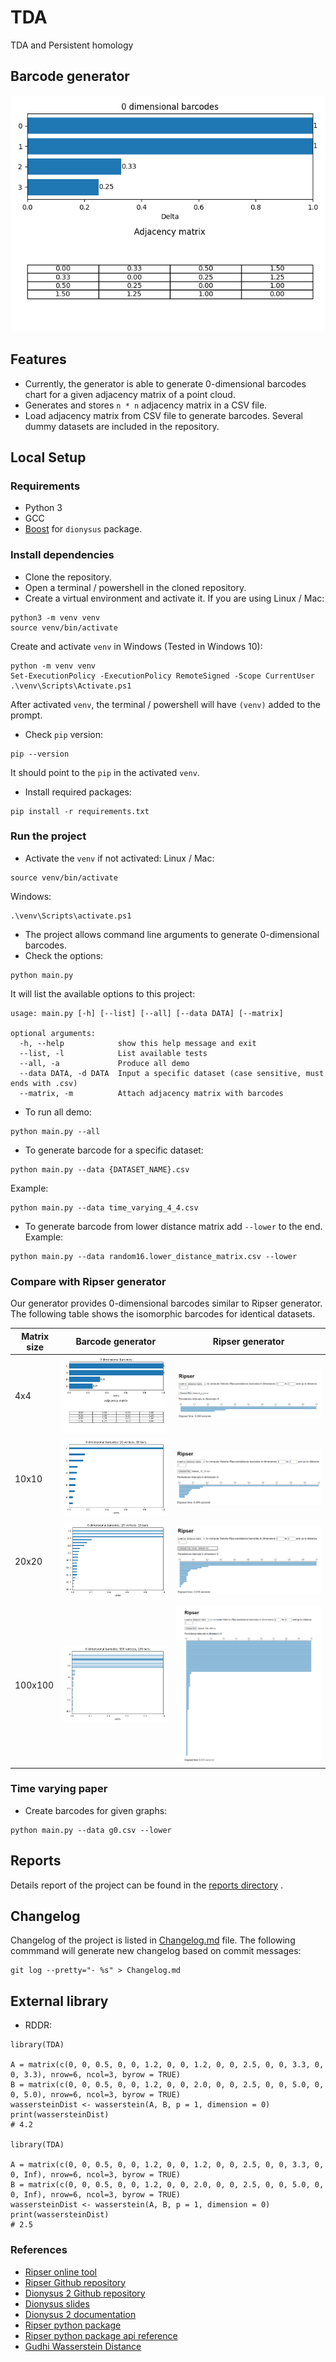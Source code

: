 # TDA

TDA and Persistent homology

## Barcode generator

![0-dimensional barcodes](screenshots/matrix_4_4.png)

## Features

- Currently, the generator is able to generate 0-dimensional barcodes chart for
  a given adjacency matrix of a point cloud.
- Generates and stores `n * n` adjacency matrix in a CSV file.
- Load adjacency matrix from CSV file to generate barcodes. Several dummy
  datasets are included in the repository.

## Local Setup

### Requirements

- Python 3
- GCC
- [Boost](https://www.boost.org/doc/libs/1_77_0/more/getting_started/unix-variants.html)
  for `dionysus` package.

### Install dependencies

- Clone the repository.
- Open a terminal / powershell in the cloned repository.
- Create a virtual environment and activate it. If you are using Linux / Mac:

```commandline
python3 -m venv venv
source venv/bin/activate
```

Create and activate `venv` in Windows (Tested in Windows 10):

```commandline
python -m venv venv
Set-ExecutionPolicy -ExecutionPolicy RemoteSigned -Scope CurrentUser
.\venv\Scripts\Activate.ps1
```

After activated `venv`, the terminal / powershell will have `(venv)` added to
the prompt.

- Check `pip` version:

```commandline
pip --version
```

It should point to the `pip` in the activated `venv`.

- Install required packages:

```commandline
pip install -r requirements.txt
```

### Run the project

- Activate the `venv` if not activated:
  Linux / Mac:

```commandline
source venv/bin/activate
```

Windows:

```
.\venv\Scripts\activate.ps1
```

- The project allows command line arguments to generate 0-dimensional barcodes.
- Check the options:

```commandline
python main.py
```

It will list the available options to this project:

```commandline
usage: main.py [-h] [--list] [--all] [--data DATA] [--matrix]

optional arguments:
  -h, --help            show this help message and exit
  --list, -l            List available tests
  --all, -a             Produce all demo
  --data DATA, -d DATA  Input a specific dataset (case sensitive, must ends with .csv)
  --matrix, -m          Attach adjacency matrix with barcodes
```

- To run all demo:

```commandline
python main.py --all
```

- To generate barcode for a specific dataset:

```commandline
python main.py --data {DATASET_NAME}.csv
```

Example:

```commandline
python main.py --data time_varying_4_4.csv
```

- To generate barcode from lower distance matrix add `--lower` to the end.
Example:
```commandline
python main.py --data random16.lower_distance_matrix.csv --lower
```

### Compare with Ripser generator

Our generator provides 0-dimensional barcodes similar to Ripser generator. The
following table shows the isomorphic barcodes for identical datasets.

| Matrix size | Barcode generator | Ripser generator|
| --- | --- | --- |
| 4x4 | ![4x4](screenshots/matrix_4_4.png) | ![4x4](screenshots/matrix_4_4_ripser.png) |
| 10x10 | ![10x10](screenshots/matrix_10_10.png) | ![10x10](screenshots/matrix_10_10_ripser.png) |
| 20x20 | ![20x20](screenshots/matrix_20_20.png) | ![20x20](screenshots/matrix_20_20_ripser.png) |
| 100x100 | ![100x100](screenshots/matrix_100_100.png) | ![100x100](screenshots/matrix_100_100_ripser.png) |

### Time varying paper
- Create barcodes for given graphs:
```commandline
python main.py --data g0.csv --lower
```

## Reports

Details report of the project can be found in the [reports directory](reports/)
.

## Changelog

Changelog of the project is listed in [Changelog.md](Changelog.md) file. The
following commmand will generate new changelog based on commit messages:

```commandline
git log --pretty="- %s" > Changelog.md
```

## External library
- RDDR:
```commandline
library(TDA)

A = matrix(c(0, 0, 0.5, 0, 0, 1.2, 0, 0, 1.2, 0, 0, 2.5, 0, 0, 3.3, 0, 0, 3.3), nrow=6, ncol=3, byrow = TRUE)
B = matrix(c(0, 0, 0.5, 0, 0, 1.2, 0, 0, 2.0, 0, 0, 2.5, 0, 0, 5.0, 0, 0, 5.0), nrow=6, ncol=3, byrow = TRUE)
wassersteinDist <- wasserstein(A, B, p = 1, dimension = 0)
print(wassersteinDist)
# 4.2

library(TDA)

A = matrix(c(0, 0, 0.5, 0, 0, 1.2, 0, 0, 1.2, 0, 0, 2.5, 0, 0, 3.3, 0, 0, Inf), nrow=6, ncol=3, byrow = TRUE)
B = matrix(c(0, 0, 0.5, 0, 0, 1.2, 0, 0, 2.0, 0, 0, 2.5, 0, 0, 5.0, 0, 0, Inf), nrow=6, ncol=3, byrow = TRUE)
wassersteinDist <- wasserstein(A, B, p = 1, dimension = 0)
print(wassersteinDist)
# 2.5

```

### References

- [Ripser online tool](https://live.ripser.org/)
- [Ripser Github repository](https://github.com/Ripser/ripser)
- [Dionysus 2 Github repository](https://github.com/mrzv/dionysus)
- [Dionysus slides](https://www.mrzv.org/software/dionysus/_downloads/dionysus-slides.pdf)
- [Dionysus 2 documentation](https://mrzv.org/software/dionysus2/tutorial/basics.html)
- [Ripser python package](https://pypi.org/project/ripser/)
- [Ripser python package api reference](https://ripser.scikit-tda.org/en/latest/reference/stubs/ripser.ripser.html#ripser.ripser)
- [Gudhi Wasserstein Distance](https://gudhi.inria.fr/python/latest/wasserstein_distance_user.html)